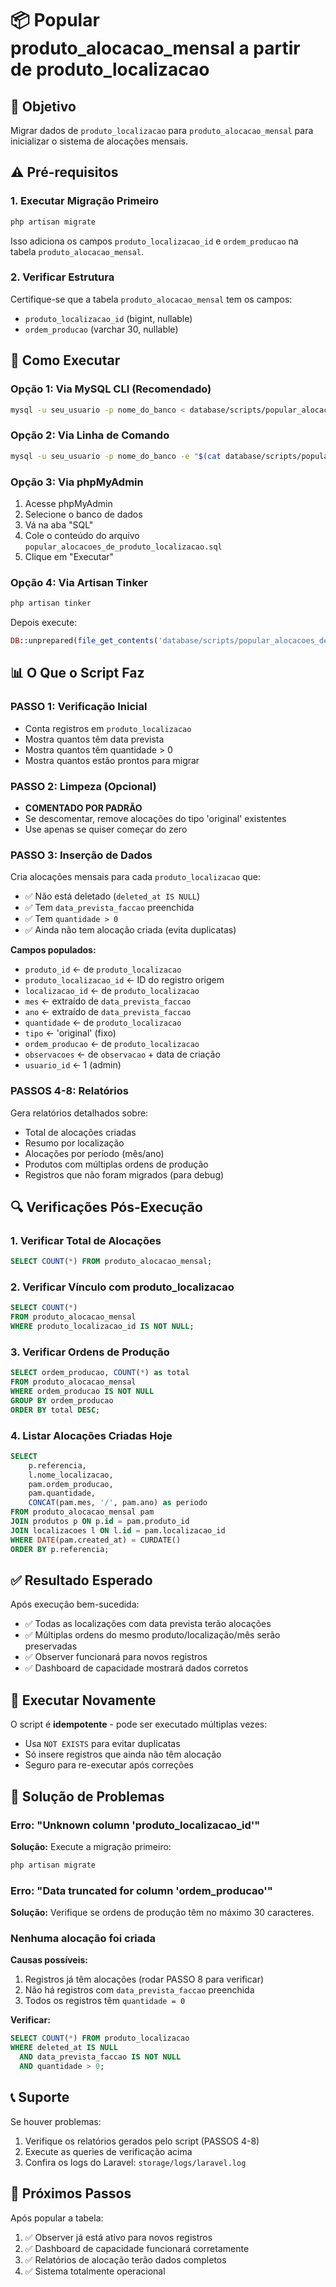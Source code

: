 # 📦 Popular produto_alocacao_mensal a partir de produto_localizacao

## 🎯 Objetivo
Migrar dados de `produto_localizacao` para `produto_alocacao_mensal` para inicializar o sistema de alocações mensais.

## ⚠️ Pré-requisitos

### 1. Executar Migração Primeiro
```bash
php artisan migrate
```
Isso adiciona os campos `produto_localizacao_id` e `ordem_producao` na tabela `produto_alocacao_mensal`.

### 2. Verificar Estrutura
Certifique-se que a tabela `produto_alocacao_mensal` tem os campos:
- `produto_localizacao_id` (bigint, nullable)
- `ordem_producao` (varchar 30, nullable)

## 🚀 Como Executar

### Opção 1: Via MySQL CLI (Recomendado)
```bash
mysql -u seu_usuario -p nome_do_banco < database/scripts/popular_alocacoes_de_produto_localizacao.sql
```

### Opção 2: Via Linha de Comando
```bash
mysql -u seu_usuario -p nome_do_banco -e "$(cat database/scripts/popular_alocacoes_de_produto_localizacao.sql)"
```

### Opção 3: Via phpMyAdmin
1. Acesse phpMyAdmin
2. Selecione o banco de dados
3. Vá na aba "SQL"
4. Cole o conteúdo do arquivo `popular_alocacoes_de_produto_localizacao.sql`
5. Clique em "Executar"

### Opção 4: Via Artisan Tinker
```bash
php artisan tinker
```
Depois execute:
```php
DB::unprepared(file_get_contents('database/scripts/popular_alocacoes_de_produto_localizacao.sql'));
```

## 📊 O Que o Script Faz

### PASSO 1: Verificação Inicial
- Conta registros em `produto_localizacao`
- Mostra quantos têm data prevista
- Mostra quantos têm quantidade > 0
- Mostra quantos estão prontos para migrar

### PASSO 2: Limpeza (Opcional)
- **COMENTADO POR PADRÃO**
- Se descomentar, remove alocações do tipo 'original' existentes
- Use apenas se quiser começar do zero

### PASSO 3: Inserção de Dados
Cria alocações mensais para cada `produto_localizacao` que:
- ✅ Não está deletado (`deleted_at IS NULL`)
- ✅ Tem `data_prevista_faccao` preenchida
- ✅ Tem `quantidade > 0`
- ✅ Ainda não tem alocação criada (evita duplicatas)

**Campos populados:**
- `produto_id` ← de `produto_localizacao`
- `produto_localizacao_id` ← ID do registro origem
- `localizacao_id` ← de `produto_localizacao`
- `mes` ← extraído de `data_prevista_faccao`
- `ano` ← extraído de `data_prevista_faccao`
- `quantidade` ← de `produto_localizacao`
- `tipo` ← 'original' (fixo)
- `ordem_producao` ← de `produto_localizacao`
- `observacoes` ← de `observacao` + data de criação
- `usuario_id` ← 1 (admin)

### PASSOS 4-8: Relatórios
Gera relatórios detalhados sobre:
- Total de alocações criadas
- Resumo por localização
- Alocações por período (mês/ano)
- Produtos com múltiplas ordens de produção
- Registros que não foram migrados (para debug)

## 🔍 Verificações Pós-Execução

### 1. Verificar Total de Alocações
```sql
SELECT COUNT(*) FROM produto_alocacao_mensal;
```

### 2. Verificar Vínculo com produto_localizacao
```sql
SELECT COUNT(*) 
FROM produto_alocacao_mensal 
WHERE produto_localizacao_id IS NOT NULL;
```

### 3. Verificar Ordens de Produção
```sql
SELECT ordem_producao, COUNT(*) as total
FROM produto_alocacao_mensal
WHERE ordem_producao IS NOT NULL
GROUP BY ordem_producao
ORDER BY total DESC;
```

### 4. Listar Alocações Criadas Hoje
```sql
SELECT 
    p.referencia,
    l.nome_localizacao,
    pam.ordem_producao,
    pam.quantidade,
    CONCAT(pam.mes, '/', pam.ano) as periodo
FROM produto_alocacao_mensal pam
JOIN produtos p ON p.id = pam.produto_id
JOIN localizacoes l ON l.id = pam.localizacao_id
WHERE DATE(pam.created_at) = CURDATE()
ORDER BY p.referencia;
```

## ✅ Resultado Esperado

Após execução bem-sucedida:
- ✅ Todas as localizações com data prevista terão alocações
- ✅ Múltiplas ordens do mesmo produto/localização/mês serão preservadas
- ✅ Observer funcionará para novos registros
- ✅ Dashboard de capacidade mostrará dados corretos

## 🔄 Executar Novamente

O script é **idempotente** - pode ser executado múltiplas vezes:
- Usa `NOT EXISTS` para evitar duplicatas
- Só insere registros que ainda não têm alocação
- Seguro para re-executar após correções

## 🐛 Solução de Problemas

### Erro: "Unknown column 'produto_localizacao_id'"
**Solução:** Execute a migração primeiro:
```bash
php artisan migrate
```

### Erro: "Data truncated for column 'ordem_producao'"
**Solução:** Verifique se ordens de produção têm no máximo 30 caracteres.

### Nenhuma alocação foi criada
**Causas possíveis:**
1. Registros já têm alocações (rodar PASSO 8 para verificar)
2. Não há registros com `data_prevista_faccao` preenchida
3. Todos os registros têm `quantidade = 0`

**Verificar:**
```sql
SELECT COUNT(*) FROM produto_localizacao 
WHERE deleted_at IS NULL 
  AND data_prevista_faccao IS NOT NULL 
  AND quantidade > 0;
```

## 📞 Suporte

Se houver problemas:
1. Verifique os relatórios gerados pelo script (PASSOS 4-8)
2. Execute as queries de verificação acima
3. Confira os logs do Laravel: `storage/logs/laravel.log`

## 🎉 Próximos Passos

Após popular a tabela:
1. ✅ Observer já está ativo para novos registros
2. ✅ Dashboard de capacidade funcionará corretamente
3. ✅ Relatórios de alocação terão dados completos
4. ✅ Sistema totalmente operacional
